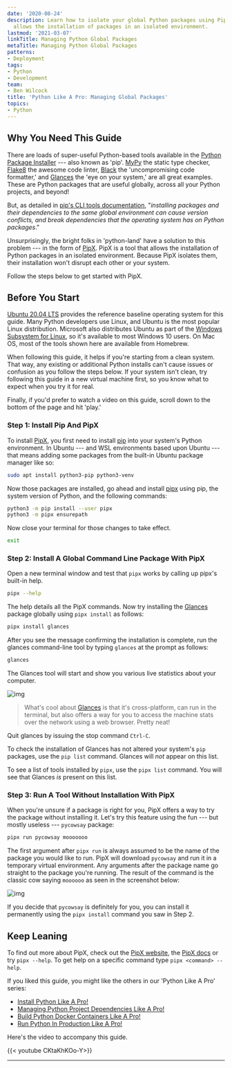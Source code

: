 ```yaml
---
date: '2020-08-24'
description: Learn how to isolate your global Python packages using PipX, a tool that
  allows the installation of packages in an isolated environment.
lastmod: '2021-03-07'
linkTitle: Managing Python Global Packages
metaTitle: Managing Python Global Packages
patterns:
- Deployment
tags:
- Python
- Development
team:
- Ben Wilcock
title: 'Python Like A Pro: Managing Global Packages'
topics:
- Python
---
```


## Why You Need This Guide

There are loads of super-useful Python-based tools available in the [Python Package Installer][pip] --- also known as 'pip'. [MyPy][mypy] the static type checker, [Flake8][flake8] the awesome code linter, [Black][black] the 'uncompromising code formatter,' and [Glances][glances] the 'eye on your system,' are all great examples. These are Python packages that are useful globally, across all your Python projects, and beyond! 

But, as detailed in [pip's CLI tools documentation][pip-cli-tools-docs], "_installing packages and their dependencies to the same global environment can cause version conflicts, and break dependencies that the operating system has on Python packages_."

Unsurprisingly, the bright folks in 'python-land' have a solution to this problem --- in the form of [PipX][pipx]. PipX is a tool that allows the installation of Python packages in an isolated environment. Because PipX isolates them, their installation won't disrupt each other or your system. 

Follow the steps below to get started with PipX.

## Before You Start

[Ubuntu 20.04 LTS][ubuntu] provides the reference baseline operating system for this guide. Many Python developers use Linux, and Ubuntu is the most popular Linux distribution. Microsoft also distributes Ubuntu as part of the [Windows Subsystem for Linux][wsl], so it's available to most Windows 10 users. On Mac OS, most of the tools shown here are available from Homebrew.

When following this guide, it helps if you're starting from a clean system. That way, any existing or additional Python installs can't cause issues or confusion as you follow the steps below. If your system isn't clean, try following this guide in a new virtual machine first, so you know what to expect when you try it for real.

Finally, if you'd prefer to watch a video on this guide, scroll down to the bottom of the page and hit 'play.'

### Step 1: Install Pip And PipX

To install [PipX][pipx], you first need to install [pip][pip] into your system's Python environment. In Ubuntu --- and WSL environments based upon Ubuntu --- that means adding some packages from the built-in Ubuntu package manager like so:

```bash
sudo apt install python3-pip python3-venv
```

Now those packages are installed, go ahead and install [pipx][pipx] using pip, the system version of Python, and the following commands:

```bash
python3 -m pip install --user pipx
python3 -m pipx ensurepath
```

Now close your terminal for those changes to take effect.

```bash
exit
```

### Step 2: Install A Global Command Line Package With PipX

Open a new terminal window and test that `pipx` works by calling up pipx's built-in help.

```bash
pipx --help
```

The help details all the PipX commands. Now try installing the [Glances][glances] package globally using `pipx install` as follows:

```bash
pipx install glances
```

After you see the message confirming the installation is complete, run the glances command-line tool by typing `glances` at the prompt as follows:

```bash
glances
```

The Glances tool will start and show you various live statistics about your computer.

![img](/images/guides/python/screenshots/gs-python-global-packages-screenshot-python-glances.png)

> What's cool about [Glances][glances] is that it's cross-platform, can run in the terminal, but also offers a way for you to access the machine stats over the network using a web browser. Pretty neat!

Quit glances by issuing the stop command `Ctrl-C`. 

To check the installation of Glances has not altered your system's `pip` packages, use the `pip list` command.  Glances will _not_ appear on this list.

To see a list of tools installed by `pipx`, use the `pipx list` command. You will see that Glances _is_ present on this list.

### Step 3: Run A Tool Without Installation With PipX 

When you're unsure if a package is right for you, PipX offers a way to try the package without installing it. Let's try this feature using the fun --- but mostly useless --- `pycowsay` package:

```bash
pipx run pycowsay mooooooo
```

The first argument after `pipx run` is always assumed to be the name of the package you would like to run. PipX will download `pycowsay` and run it in a temporary virtual environment. Any arguments after the package name go straight to the package you're running. The result of the command is the classic cow saying `moooooo` as seen in the screenshot below:


![img](/images/guides/python/screenshots/gs-python-global-packages-screenshot-python-pycowsay.png)

If you decide that `pycowsay` is definitely for you, you can install it permanently using the `pipx install` command you saw in Step 2.

## Keep Leaning

To find out more about PipX, check out the [PipX website][pipx], the [PipX docs][pipx-docs] or try `pipx --help`. To get help on a specific command type `pipx <command> --help`.

If you liked this guide, you might like the others in our 'Python Like A Pro' series:

- [Install Python Like A Pro!][gs-pyenv]
- [Managing Python Project Dependencies Like A Pro!][gs-pyenv-venv]
- [Build Python Docker Containers Like A Pro!][gs-cnb]
- [Run Python In Production Like A Pro!][gs-cf]

Here's the video to accompany this guide.

{{< youtube CKtaKhKOo-Y>}}

---


[pip]: https://pip.pypa.io/en/stable/
[pipx]: https://pipxproject.github.io/pipx/
[pipx-docs]: https://pipxproject.github.io/pipx/docs/
[pip-docs]: https://packaging.python.org/guides/installing-using-linux-tools/
[pip-cli-tools-docs]: https://packaging.python.org/guides/installing-stand-alone-command-line-tools/
[pip-linux]: https://packaging.python.org/guides/installing-using-linux-tools/
[ubuntu]: https://ubuntu.com/download/desktop
[wsl]: https://ubuntu.com/wsl
[glances]: https://nicolargo.github.io/glances/
[black]: https://black.readthedocs.io/en/stable/
[flake8]: https://flake8.pycqa.org/en/latest/
[mypy]: http://www.mypy-lang.org/

[gs-pyenv]: /guides/python/gs-python-like-a-pro
[gs-pyenv-venv]: /guides/python/gs-managing-python-packages
[gs-pipx]: /guides/python/gs-python-installing-global-packages
[gs-cnb]: /guides/python/cnb-gs-python
[gs-cf]: /guides/python/cf-gs

[playlist]: https://www.youtube.com/playlist?list=PLAdzTan_eSPRmqaxkzGISNNjok4F0SAAP